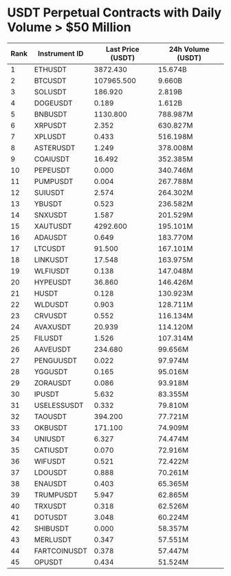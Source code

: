 # USDT Perpetual Contracts with Daily Volume > $50 Million

| Rank | Instrument ID | Last Price (USDT) | 24h Volume (USDT) |
|------|---------------|-------------------|-------------------|
| 1 | ETHUSDT | 3872.430 | 15.674B |
| 2 | BTCUSDT | 107965.500 | 9.660B |
| 3 | SOLUSDT | 186.920 | 2.819B |
| 4 | DOGEUSDT | 0.189 | 1.612B |
| 5 | BNBUSDT | 1130.800 | 788.987M |
| 6 | XRPUSDT | 2.352 | 630.827M |
| 7 | XPLUSDT | 0.433 | 516.198M |
| 8 | ASTERUSDT | 1.249 | 378.008M |
| 9 | COAIUSDT | 16.492 | 352.385M |
| 10 | PEPEUSDT | 0.000 | 340.746M |
| 11 | PUMPUSDT | 0.004 | 267.788M |
| 12 | SUIUSDT | 2.574 | 264.302M |
| 13 | YBUSDT | 0.523 | 236.582M |
| 14 | SNXUSDT | 1.587 | 201.529M |
| 15 | XAUTUSDT | 4292.600 | 195.101M |
| 16 | ADAUSDT | 0.649 | 183.770M |
| 17 | LTCUSDT | 91.500 | 167.101M |
| 18 | LINKUSDT | 17.548 | 163.975M |
| 19 | WLFIUSDT | 0.138 | 147.048M |
| 20 | HYPEUSDT | 36.860 | 146.426M |
| 21 | HUSDT | 0.128 | 130.923M |
| 22 | WLDUSDT | 0.903 | 128.711M |
| 23 | CRVUSDT | 0.552 | 116.134M |
| 24 | AVAXUSDT | 20.939 | 114.120M |
| 25 | FILUSDT | 1.526 | 107.314M |
| 26 | AAVEUSDT | 234.680 | 99.656M |
| 27 | PENGUUSDT | 0.022 | 97.974M |
| 28 | YGGUSDT | 0.165 | 95.016M |
| 29 | ZORAUSDT | 0.086 | 93.918M |
| 30 | IPUSDT | 5.632 | 83.355M |
| 31 | USELESSUSDT | 0.332 | 79.810M |
| 32 | TAOUSDT | 394.200 | 77.721M |
| 33 | OKBUSDT | 171.100 | 74.909M |
| 34 | UNIUSDT | 6.327 | 74.474M |
| 35 | CATIUSDT | 0.070 | 72.916M |
| 36 | WIFUSDT | 0.521 | 72.422M |
| 37 | LDOUSDT | 0.888 | 70.261M |
| 38 | ENAUSDT | 0.403 | 65.365M |
| 39 | TRUMPUSDT | 5.947 | 62.865M |
| 40 | TRXUSDT | 0.318 | 62.526M |
| 41 | DOTUSDT | 3.048 | 60.224M |
| 42 | SHIBUSDT | 0.000 | 58.357M |
| 43 | MERLUSDT | 0.347 | 57.551M |
| 44 | FARTCOINUSDT | 0.378 | 57.447M |
| 45 | OPUSDT | 0.434 | 51.524M |
